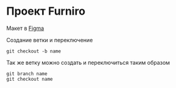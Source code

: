 # Проект Furniro

Макет в [Figma](https://www.figma.com/file/Kzsu05ZfJEkQJXvJfNJsjW/eCommerce-Website-%7C-Web-Page-Design-%7C-UI-KIT-(Community)-(Copy)?type=design&node-id=117-336&mode=design&t=e5z1xe0Buvi2Tw3c-0)


Создание ветки и переключение
```
git checkout -b name
```

Так же ветку можно создать и переключиться таким образом
```
git branch name
git checkout name
```
